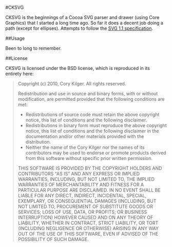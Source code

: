 #CKSVG

CKSVG is the beginnings of a Cocoa SVG parser and drawer (using Core Graphics) that I started a long time ago.  So far it does a decent job doing a path (except for ellipses).  Attempts to follow the [SVG 1.1 specification](http://www.w3.org/TR/SVG/).

##Usage

Been to long to remember.

##License

CKSVG is licensed under the BSD license, which is reproduced in its entirety here:

>Copyright (c) 2010, Cory Kilger.
>All rights reserved.
>
>Redistribution and use in source and binary forms, with or without
>modification, are permitted provided that the following conditions are met:
>
>    * Redistributions of source code must retain the above copyright
>      notice, this list of conditions and the following disclaimer.
>    * Redistributions in binary form must reproduce the above copyright
>      notice, this list of conditions and the following disclaimer in the
>      documentation and/or other materials provided with the distribution.
>    * Neither the name of the Cory Kilger nor the
>      names of its contributors may be used to endorse or promote products
>      derived from this software without specific prior written permission.
>
>THIS SOFTWARE IS PROVIDED BY THE COPYRIGHT HOLDERS AND CONTRIBUTORS "AS IS" AND
>ANY EXPRESS OR IMPLIED WARRANTIES, INCLUDING, BUT NOT LIMITED TO, THE IMPLIED
>WARRANTIES OF MERCHANTABILITY AND FITNESS FOR A PARTICULAR PURPOSE ARE
>DISCLAIMED. IN NO EVENT SHALL <COPYRIGHT HOLDER> BE LIABLE FOR ANY
>DIRECT, INDIRECT, INCIDENTAL, SPECIAL, EXEMPLARY, OR CONSEQUENTIAL DAMAGES
>(INCLUDING, BUT NOT LIMITED TO, PROCUREMENT OF SUBSTITUTE GOODS OR SERVICES;
>LOSS OF USE, DATA, OR PROFITS; OR BUSINESS INTERRUPTION) HOWEVER CAUSED AND
>ON ANY THEORY OF LIABILITY, WHETHER IN CONTRACT, STRICT LIABILITY, OR TORT
>(INCLUDING NEGLIGENCE OR OTHERWISE) ARISING IN ANY WAY OUT OF THE USE OF THIS
>SOFTWARE, EVEN IF ADVISED OF THE POSSIBILITY OF SUCH DAMAGE.